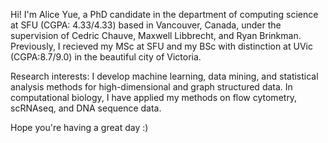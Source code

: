 Hi! I'm Alice Yue, a PhD candidate in the department of computing science at SFU (CGPA: 4.33/4.33) based in Vancouver, Canada, under the supervision of Cedric Chauve, Maxwell Libbrecht, and Ryan Brinkman. Previously, I recieved my MSc at SFU and my BSc with distinction at UVic (CGPA:8.7/9.0) in the beautiful city of Victoria.

Research interests: I develop machine learning, data mining, and statistical analysis methods for high-dimensional and graph structured data. In computational biology, I have applied my methods on flow cytometry, scRNAseq, and DNA sequence data.

Hope you're having a great day :)
